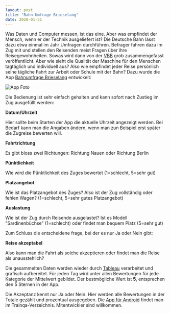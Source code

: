 ```yaml
---
layout: post
title: "Bahn Umfrage Brieselang"
date: 2020-01-31
---
```


Was Daten und Computer messen, ist das eine. Aber was empfindet der Mensch, wenn er der Technik ausgeliefert ist? Die Deutsche Bahn lässt dazu etwa einmal im Jahr Umfragen durchführen. Befrager fahren dazu im Zug mit und stellen den Reisenden meist Fragen über ihre Reisegewohnheiten. Sowas wird dann von der [VBB](https://www.vbb.de/unsere-themen/qualitaet/qualitaet-im-regio/meine-linie-rb14) grob zusammengefasst veröffentlicht.
Aber wie sieht die Qualität der Maschine für den Menschen tagtäglich und individuell aus? Also wie empfindet jeder Reise persönlich seine tägliche Fahrt zur Arbeit oder Schule mit der Bahn? Dazu wurde die App [Bahnumfrage Brieselang](https://play.google.com/store/apps/details?id=com.eumelnet.bahn.spreadsheetinput) entwickelt:

![App Foto](https://lh3.googleusercontent.com/sXK6AOztnvVXNWQkr2qxcoNJeQQdduVLjEI8o6Kx82LG63QaRp8jWNmn2RH-rMkkLw=w1440-h620 "App Foto")

Die Bedienung ist sehr einfach gehalten und kann sofort nach Zustieg im Zug ausgefüllt werden:

**Datum/Uhrzeit**

Hier sollte beim Starten der App die aktuelle Uhrzeit angezeigt werden. Bei Bedarf kann man die Angaben ändern, wenn man zun Beispiel erst später die Zugreise bewerten will.

**Fahrtrichtung**

Es gibt bloss zwei Richtungen: Richtung Nauen oder Richtung Berlin

**Pünktlichkeit**

Wie wird die Pünktlichkeit des Zuges bewertet (1=schlecht, 5=sehr gut)

**Platzangebot**

Wie ist das Platzangebot des Zuges? Also ist der Zug vollständig oder fehlen Wagen? (1=schlecht, 5=sehr gutes Platzangebot)

**Auslastung**

Wie ist der Zug durch Reisende ausgelastet? Ist es Modell "Sardinenbüchse" (1=schlecht) oder findet man bequem Platz (5=sehr gut)

Zum Schluss die entscheidene frage, bei der es nur Ja oder Nein gibt:

**Reise akzeptabel**

Also kann man die Fahrt als solche akzeptieren oder findet man die Reise als unausstehlich?


Die gesammelten Daten werden wieder durch [Tableau](https://public.tableau.com/profile/eumel#!/vizhome/bahnumfrage/Dashboard1) verarbeitet und grafisch aufbereitet. Für jeden Tag wird unter allen Bewertungen für jede Kategorie der Mittelwert gebildet. Der bestmögliche Wert ist **5**, entsprechen den 5 Sternen in der App.

Die Akzeptanz kennt nur Ja oder Nein. Hier werden alle Bewertungen in der Totale gezählt und prozentual ausgegeben. Die [App für Android](https://github.com/eumel8/trainqa/tree/master/android) findet man im Trainqa-Verzeichnis. Mitentwickler sind willkommen.
